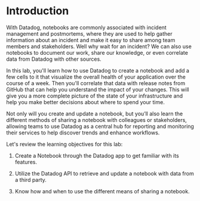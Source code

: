 # Introduction

With Datadog, notebooks are commonly associated with incident management and postmortems, where they are used to help gather information about an incident and make it easy to share among team members and stakeholders. Well why wait for an incident? We can also use notebooks to document our work, share our knowledge, or even correlate data from Datadog with other sources.

In this lab, you'll learn how to use Datadog to create a notebook and add a few cells to it that visualize the overall health of your application over the course of a week. Then you'll correlate that data with release notes from GitHub that can help you understand the impact of your changes. This will give you a more complete picture of the state of your infrastructure and help you make better decisions about where to spend your time.

Not only will you create and update a notebook, but you’ll also learn the different methods of sharing a notebook with colleagues or stakeholders, allowing teams to use Datadog as a central hub for reporting and monitoring their services to help discover trends and enhance workflows.

Let's review the learning objectives for this lab:

1. Create a Notebook through the Datadog app to get familiar with its features.

1. Utilize the Datadog API to retrieve and update a notebook with data from a third party.

1. Know how and when to use the different means of sharing a notebook.

